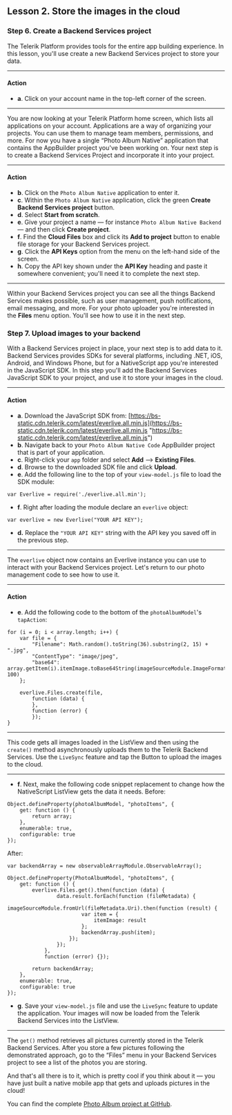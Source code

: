 ## Lesson 2. Store the images in the cloud

### Step 6. Create a Backend Services project

The Telerik Platform provides tools for the entire app building experience. In this lesson, you'll use create a new Backend Services project to store your data.

<hr data-action="start" />

#### Action

* **a**. Click on your account name in the top-left corner of the screen.

<hr data-action="end" />

You are now looking at your Telerik Platform home screen, which lists all applications on your account. Applications are a way of organizing your projects. You can use them to manage team members, permissions, and more. For now you have a single “Photo Album Native” application that contains the AppBuilder project you've been working on. Your next step is to create a Backend Services Project and incorporate it into your project.

<hr data-action="start" />

#### Action

* **b**. Click on the `Photo Album Native` application to enter it.
* **c**. Within the `Photo Album Native` application, click the green **Create Backend Services project** button.
* **d**. Select **Start from scratch**.
* **e**. Give your project a name — for instance `Photo Album Native Backend` — and then click **Create project**.
* **f**. Find the **Cloud Files** box and click its **Add to project** button to enable file storage for your Backend Services project.
* **g**. Click the **API Keys** option from the menu on the left-hand side of the screen.
* **h**. Copy the API key shown under the **API Key** heading and paste it somewhere convenient; you'll need it to complete the next step.

<hr data-action="end" />

Within your Backend Services project you can see all the things Backend Services makes possible, such as user management, push notifications, email messaging, and more. For your photo uploader you're interested in the **Files** menu option. You'll see how to use it in the next step.

### Step 7. Upload images to your backend

With a Backend Services project in place, your next step is to add data to it. Backend Services provides SDKs for several platforms, including .NET, iOS, Android, and Windows Phone, but for a NativeScript app you're interested in the JavaScript SDK. In this step you'll add the Backend Services JavaScript SDK to your project, and use it to store your images in the cloud.

<hr data-action="start" />

#### Action

* **a**. Download the JavaScript SDK from: [https://bs-static.cdn.telerik.com/latest/everlive.all.min.js](https://bs-static.cdn.telerik.com/latest/everlive.all.min.js "https://bs-static.cdn.telerik.com/latest/everlive.all.min.js")
* **b**. Navigate back to your `Photo Album Native Code` AppBuilder project that is part of your application. 
* **c**. Right-click your `app` folder and select **Add** --> **Existing Files**. 
* **d**. Browse to the downloaded SDK file and click **Upload**.
* **e**. Add the following line to the top of your `view-model.js` file to load the SDK module:
```
var Everlive = require('./everlive.all.min');
```
* **f**. Right after loading the module declare an `everlive` object:
```
var everlive = new Everlive("YOUR API KEY");
```
* **d.** Replace the `"YOUR API KEY"` string with the API key you saved off in the previous step.

<hr data-action="end" />

The `everlive` object now contains an Everlive instance you can use to interact with your Backend Services project. Let's return to our photo management code to see how to use it.

<hr data-action="start" />

#### Action

* **e**. Add the following code to the bottom of the `photoAlbumModel`'s `tapAction`:
```
for (i = 0; i < array.length; i++) {
    var file = {
        "Filename": Math.random().toString(36).substring(2, 15) + ".jpg",
        "ContentType": "image/jpeg",
        "base64": array.getItem(i).itemImage.toBase64String(imageSourceModule.ImageFormat.JPEG, 100)
    };

    everlive.Files.create(file,
        function (data) {
        },
        function (error) {
        });
}
```

<hr data-action="end" />

This code gets all images loaded in the ListView and then using the `create()` method asynchronously uploads them to the Telerik Backend Services. Use the `LiveSync` feature and tap the Button to upload the images to the cloud.

<hr data-action="start" />

* **f**. Next, make the following code snippet replacement to change how the NativeScript ListView gets the data it needs.
Before:

```
Object.defineProperty(photoAlbumModel, "photoItems", {
    get: function () {
        return array;
    },
    enumerable: true,
    configurable: true
});
```
After:

```
var backendArray = new observableArrayModule.ObservableArray();

Object.defineProperty(PhotoAlbumModel, "photoItems", {
    get: function () {
        everlive.Files.get().then(function (data) {
                data.result.forEach(function (fileMetadata) {
                    imageSourceModule.fromUrl(fileMetadata.Uri).then(function (result) {
                        var item = {
                            itemImage: result
                        };
                        backendArray.push(item);
                    });
                });
            },
            function (error) {});

        return backendArray;
    },
    enumerable: true,
    configurable: true
});
```

* **g**. Save your `view-model.js` file and use the `LiveSync` feature to update the application. Your images will now be loaded from the Telerik Backend Services into the ListView.

<hr data-action="end" />

The `get()` method retrieves all pictures currently stored in the Telerik Backend Services. After you store a few pictures following the demonstrated approach, go to the “Files” menu in your Backend Services project to see a list of the photos you are storing.

And that's all there is to it, which is pretty cool if you think about it — you have just built a native mobile app that gets and uploads pictures in the cloud!

You can find the complete [Photo Album project at GitHub](https://github.com/NativeScript/sample-PhotoAlbum).